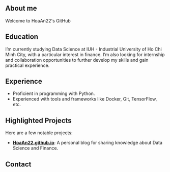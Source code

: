 ## About me

Welcome to HoaAn22's GitHub

## Education
I’m currently studying Data Science at IUH - Industrial University of Ho Chi Minh City, with a particular interest in finance. I’m also looking for internship and collaboration opportunities to further develop my skills and gain practical experience.

## Experience
- Proficient in programming with Python.
- Experienced with tools and frameworks like Docker, Git, TensorFlow, etc.

## Highlighted Projects
Here are a few notable projects:
- **[HoaAn22.github.io](HoaAn22.github.io)**: A personal blog for sharing knowledge about Data Science and Finance.

## Contact
